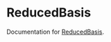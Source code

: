 # ReducedBasis

Documentation for [ReducedBasis](https://github.com/mfherbst/ReducedBasis.jl).

```@index
```
